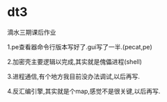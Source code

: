 # dt3
滴水三期课后作业

1.pe查看器命令行版本写好了.gui写了一半.(pecat,pe)

2.加密壳主要逻辑以完成,其实就是傀儡进程(shell)

3.进程通信,有个地方我目前没办法调试,以后再写.

4.反汇编引擎,其实就是个map,感觉不是很关键,以后再写.
